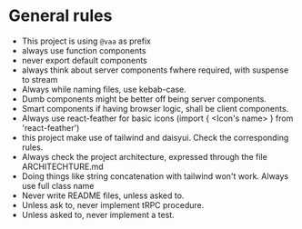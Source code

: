 # General rules

- This project is using `@vaa` as prefix
- always use function components
- never export default components
- always think about server components fwhere required, with suspense to stream
- Always while naming files, use kebab-case.
- Dumb components might be better off being server components.
- Smart components if having browser logic, shall be client components.
- Always use react-feather for basic icons (import { <Icon's name> } from 'react-feather')
- this project make use of tailwind and daisyui. Check the corresponding rules.
- Always check the project architecture, expressed through the file ARCHITECHTURE.md
- Doing things like string concatenation with tailwind won't work. Always use full class name
- Never write README files, unless asked to.
- Unless ask to, never implement tRPC procedure.
- Unless asked to, never implement a test.
